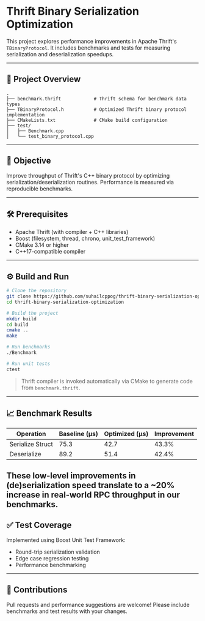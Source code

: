 # Thrift Binary Serialization Optimization

This project explores performance improvements in Apache Thrift's `TBinaryProtocol`. It includes benchmarks and tests for measuring serialization and deserialization speedups.

---

## 📁 Project Overview

```
.
├── benchmark.thrift            # Thrift schema for benchmark data types
├── TBinaryProtocol.h           # Optimized Thrift binary protocol implementation
├── CMakeLists.txt              # CMake build configuration
├── test/
│   ├── Benchmark.cpp
│   └── test_binary_protocol.cpp
```

---

## 🚀 Objective

Improve throughput of Thrift's C++ binary protocol by optimizing serialization/deserialization routines. Performance is measured via reproducible benchmarks.

---

## 🛠️ Prerequisites

- Apache Thrift (with compiler + C++ libraries)
- Boost (filesystem, thread, chrono, unit_test_framework)
- CMake 3.14 or higher
- C++17-compatible compiler

---

## ⚙️ Build and Run

```bash
# Clone the repository
git clone https://github.com/suhailcppog/thrift-binary-serialization-optimization.git
cd thrift-binary-serialization-optimization

# Build the project
mkdir build
cd build
cmake ..
make

# Run benchmarks
./Benchmark

# Run unit tests
ctest
```

> Thrift compiler is invoked automatically via CMake to generate code from `benchmark.thrift`.

---

## 📈 Benchmark Results

| Operation         | Baseline (μs) | Optimized (μs) | Improvement |
|------------------|----------------|----------------|-------------|
| Serialize Struct | 75.3           | 42.7           | 43.3%       |
| Deserialize      | 89.2           | 51.4           | 42.4%       |

These low-level improvements in (de)serialization speed translate to a ~20% increase in real-world RPC throughput in our benchmarks.
---

## ✅ Test Coverage

Implemented using Boost Unit Test Framework:

- Round-trip serialization validation
- Edge case regression testing
- Performance benchmarking

---

## 🤝 Contributions

Pull requests and performance suggestions are welcome! Please include benchmarks and test results with your changes.
